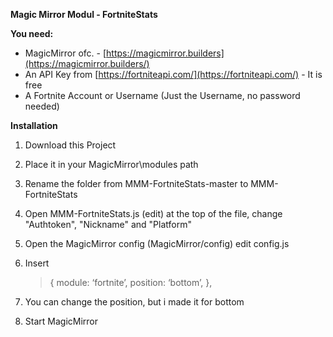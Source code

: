 **Magic Mirror Modul - FortniteStats**

**You need:**

 - MagicMirror ofc. - [https://magicmirror.builders](https://magicmirror.builders/)
 - An API Key from [https://fortniteapi.com/](https://fortniteapi.com/) - It is free
 - A Fortnite Account or Username (Just the Username, no password needed)

**Installation**

 1. Download this Project
 2. Place it in your MagicMirror\modules path
 3. Rename the folder from MMM-FortniteStats-master to MMM-FortniteStats
 4. Open MMM-FortniteStats.js (edit) at the top of the file, change "Authtoken", "Nickname" and "Platform"
 5. Open the MagicMirror config (MagicMirror/config) edit config.js
 6. Insert 
	 > {
	module: ‘fortnite’,
	position: ‘bottom’,
	},

 7.  You can change the position, but i made it for bottom
 8. Start MagicMirror

